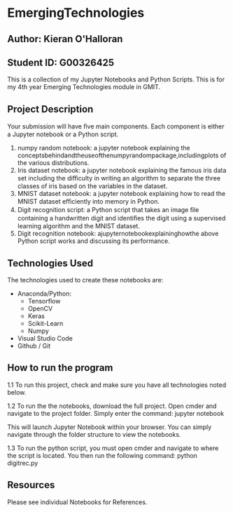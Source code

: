 # EmergingTechnologies

## Author: Kieran O'Halloran

## Student ID: G00326425

This is a collection of my Jupyter Notebooks and Python Scripts. This is for my 4th year Emerging Technologies module in GMIT.


## Project Description
Your submission will have ﬁve main components. Each component is either a Jupyter notebook or a Python script. 
1. numpy random notebook: a jupyter notebook explaining the conceptsbehindandtheuseofthenumpyrandompackage,includingplots of the various distributions.
2. Iris dataset notebook: a jupyter notebook explaining the famous iris data set including the diﬃculty in writing an algorithm to separate the three classes of iris based on the variables in the dataset. 
3. MNIST dataset notebook: a jupyter notebook explaining how to read the MNIST dataset eﬃciently into memory in Python. 
4. Digit recognition script: a Python script that takes an image ﬁle containing a handwritten digit and identiﬁes the digit using a supervised learning algorithm and the MNIST dataset. 
5. Digit recognition notebook: ajupyternotebookexplaininghowthe above Python script works and discussing its performance. 

## Technologies Used
The technologies used to create these notebooks are:

 * Anaconda/Python:
    * Tensorflow
    * OpenCV
    * Keras
    * Scikit-Learn
    * Numpy
 * Visual Studio Code
 * Github / Git
 
## How to run the program
1.1 To run this project, check and make sure you have all technologies noted below.

1.2 To run the the notebooks, download the full project. Open cmder and navigate to the project folder. Simply enter the command:
jupyter notebook 

This will launch Jupyter Notebook within your browser. You can simply navigate through the folder structure to view the notebooks.

1.3 To run the python script, you must open cmder and navigate to where the script is located. You then run the following command: 
python digitrec.py 

## Resources
Please see individual Notebooks for References.
